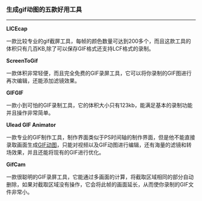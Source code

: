### 生成gif动图的五款好用工具

---

**LICEcap**



一款比较专业的gif截屏工具，每帧的颜色数量可达到200多个，而且这款工具的体积只有几百KB,除了可以保存GIF格式还支持LCF格式的录制。



**ScreenToGif** 



一款体积非常轻便，而且完全免费的GIF录屏工具，它可以将你录制的GIF图进行再次编辑，还能添加滤镜效果。



**GIFGIF**



一款小到可怕的GIF录制工具，它的体积大小只有123kb，能满足基本的录制功能并且操作非常简单。



**Ulead GIF Animator**



一款专业的GIF制作工具，制作界面类似于PS时间轴的制作界面，但是他不能直接录取画面生成[GIF动图](https://www.zhihu.com/search?q=GIF动图&search_source=Entity&hybrid_search_source=Entity&hybrid_search_extra={"sourceType"%3A"answer"%2C"sourceId"%3A307418274})，只能对视频以及GIF动图进行编辑，还有海量的滤镜和转场效果，并且还能将现有的GIF进行优化。



**GifCam**

一款很聪明的GIF录屏工具，它能通过多画面的计算，将截取区域相同的部分自动删除，如果对截取区域没有操作，它会将此帧的画面延长，从而使你录制的GIF文件非常小。

